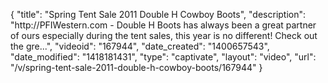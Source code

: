 {
    "title": "Spring Tent Sale 2011 Double H Cowboy Boots",
    "description": "http:\/\/PFIWestern.com - Double H Boots has always been a great partner of ours especially during the tent sales, this year is no different! Check out the gre...",
    "videoid": "167944",
    "date_created": "1400657543",
    "date_modified": "1418181431",
    "type": "captivate",
    "layout": "video",
    "url": "\/v\/spring-tent-sale-2011-double-h-cowboy-boots\/167944"
}